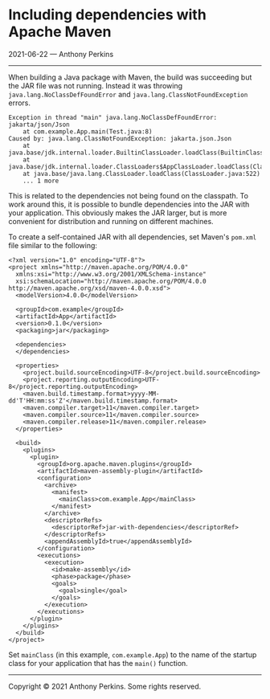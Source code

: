 # Including dependencies with Apache Maven
2021-06-22 — Anthony Perkins

---

When building a Java package with Maven, the build was succeeding but the JAR file was not running.
Instead it was throwing `java.lang.NoClassDefFoundError` and `java.lang.ClassNotFoundException`
errors.

```
Exception in thread "main" java.lang.NoClassDefFoundError: jakarta/json/Json
	at com.example.App.main(Test.java:8)
Caused by: java.lang.ClassNotFoundException: jakarta.json.Json
	at java.base/jdk.internal.loader.BuiltinClassLoader.loadClass(BuiltinClassLoader.java:581)
	at java.base/jdk.internal.loader.ClassLoaders$AppClassLoader.loadClass(ClassLoaders.java:178)
	at java.base/java.lang.ClassLoader.loadClass(ClassLoader.java:522)
	... 1 more
```

This is related to the dependencies not being found on the classpath. To work around this, it is
possible to bundle dependencies into the JAR with your application. This obviously makes the JAR
larger, but is more convenient for distribution and running on different machines.

To create a self-contained JAR with all dependencies, set Maven's `pom.xml` file similar to the
following:

```
<?xml version="1.0" encoding="UTF-8"?>
<project xmlns="http://maven.apache.org/POM/4.0.0"
  xmlns:xsi="http://www.w3.org/2001/XMLSchema-instance"
  xsi:schemaLocation="http://maven.apache.org/POM/4.0.0 http://maven.apache.org/xsd/maven-4.0.0.xsd">
  <modelVersion>4.0.0</modelVersion>

  <groupId>com.example</groupId>
  <artifactId>App</artifactId>
  <version>0.1.0</version>
  <packaging>jar</packaging>

  <dependencies>
  </dependencies>

  <properties>
    <project.build.sourceEncoding>UTF-8</project.build.sourceEncoding>
    <project.reporting.outputEncoding>UTF-8</project.reporting.outputEncoding>
    <maven.build.timestamp.format>yyyy-MM-dd'T'HH:mm:ss'Z'</maven.build.timestamp.format>
    <maven.compiler.target>11</maven.compiler.target>
    <maven.compiler.source>11</maven.compiler.source>
    <maven.compiler.release>11</maven.compiler.release>
  </properties>

  <build>
    <plugins>
      <plugin>
        <groupId>org.apache.maven.plugins</groupId>
        <artifactId>maven-assembly-plugin</artifactId>
        <configuration>
          <archive>
            <manifest>
              <mainClass>com.example.App</mainClass>
            </manifest>
          </archive>
          <descriptorRefs>
            <descriptorRef>jar-with-dependencies</descriptorRef>
          </descriptorRefs>
          <appendAssemblyId>true</appendAssemblyId>
        </configuration>
        <executions>
          <execution>
            <id>make-assembly</id>
            <phase>package</phase>
            <goals>
              <goal>single</goal>
            </goals>
          </execution>
        </executions>
      </plugin>
    </plugins>
  </build>
</project>
```

Set `mainClass` (in this example, `com.example.App`) to the name of the startup class for your
application that has the `main()` function.

---

Copyright © 2021 Anthony Perkins. Some rights reserved.
